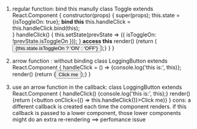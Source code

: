 1. regular function: bind this manully 
class Toggle extends React.Component {
    constructor(props) {
        super(props);
        this.state = {isToggleOn: true};
        **bind this**
        this.handleClick = this.handleClick.bind(this);     
    }
    handleClick() {
        this.setState(prevState => ({
            isToggleOn: !prevState.isToggleOn
        }));
    }
        **access this**
    render() {return (<button onClick={this.handleClick}> {this.state.isToggleOn ? 'ON' : 'OFF'}</button>);} }
}


2. arrow function : without binding 
class LoggingButton extends React.Component {
  handleClick = () => {console.log('this is:', this)};
  render() {return (<button onClick={this.handleClick}>Click me</button>);}
}


3. use an arrow function in the callback:
class LoggingButton extends React.Component {
    handleClick() {console.log('this is:', this);}
    render() {return (<button onClick={() => this.handleClick()}>Click me</button>)}
}
cons: 
a different callback is created each time the component renders. 
if this callback is passed to a lower component, those lower components might do an extra re-rendering ==> perfomance issue
